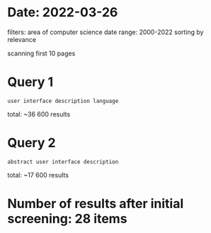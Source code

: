 # Date: 2022-03-26
filters: area of computer science
date range: 2000-2022
sorting by relevance

scanning first 10 pages

# Query 1
```
user interface description language
```

total: ~36 600 results

# Query 2
```
abstract user interface description
```

total: ~17 600 results

# Number of results after initial screening: 28 items